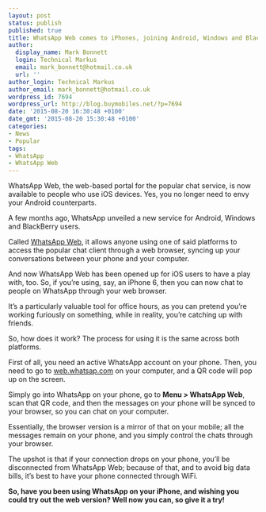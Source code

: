 ```yaml
---
layout: post
status: publish
published: true
title: WhatsApp Web comes to iPhones, joining Android, Windows and BlackBerry
author:
  display_name: Mark Bonnett
  login: Technical Markus
  email: mark_bonnett@hotmail.co.uk
  url: ''
author_login: Technical Markus
author_email: mark_bonnett@hotmail.co.uk
wordpress_id: 7694
wordpress_url: http://blog.buymobiles.net/?p=7694
date: '2015-08-20 16:30:48 +0100'
date_gmt: '2015-08-20 15:30:48 +0100'
categories:
- News
- Popular
tags:
- WhatsApp
- WhatsApp Web
---
```

<p><span class="postStandFirst">WhatsApp Web, the web-based portal for the popular chat service, is now available to people who use iOS devices. Yes, you no longer need to envy your Android counterparts.</span></p>
<p>A few months ago, WhatsApp unveiled a new service for Android, Windows and BlackBerry users.</p>
<p>Called <a href="https://web.whatsapp.com/" target="_blank">WhatsApp Web</a>, it allows anyone using one of said platforms to access the popular chat client through a web browser, syncing up your conversations between your phone and your computer.</p>
<p>And now WhatsApp Web has been opened up for iOS users to have a play with, too. So, if you&rsquo;re using, say, an iPhone 6, then you can now chat to people on WhatsApp through your web browser.</p>
<p>It&rsquo;s a particularly valuable tool for office hours, as you can pretend you&rsquo;re working furiously on something, while in reality, you&rsquo;re catching up with friends.</p>
<p>So, how does it work? The process for using it is the same across both platforms.</p>
<p>First of all, you need an active WhatsApp account on your phone. Then, you need to go to <a href="https://web.whatsapp.com/">web.whatsap.com</a> on your computer, and a QR code will pop up on the screen.</p>
<p>Simply go into WhatsApp on your phone, go to <strong>Menu > WhatsApp Web</strong>, scan that QR code, and then the messages on your phone will be synced to your browser, so you can chat on your computer.</p>
<p>Essentially, the browser version is a mirror of that on your mobile; all the messages remain on your phone, and you simply control the chats through your browser.</p>
<p>The upshot is that if your connection drops on your phone, you&rsquo;ll be disconnected from WhatsApp Web; because of that, and to avoid big data bills, it&rsquo;s best to have your phone connected through WiFi.</p>
<p><strong>So, have you been using WhatsApp on your iPhone, and wishing you could try out the web version? Well now you can, so give it a try! </strong></p>
